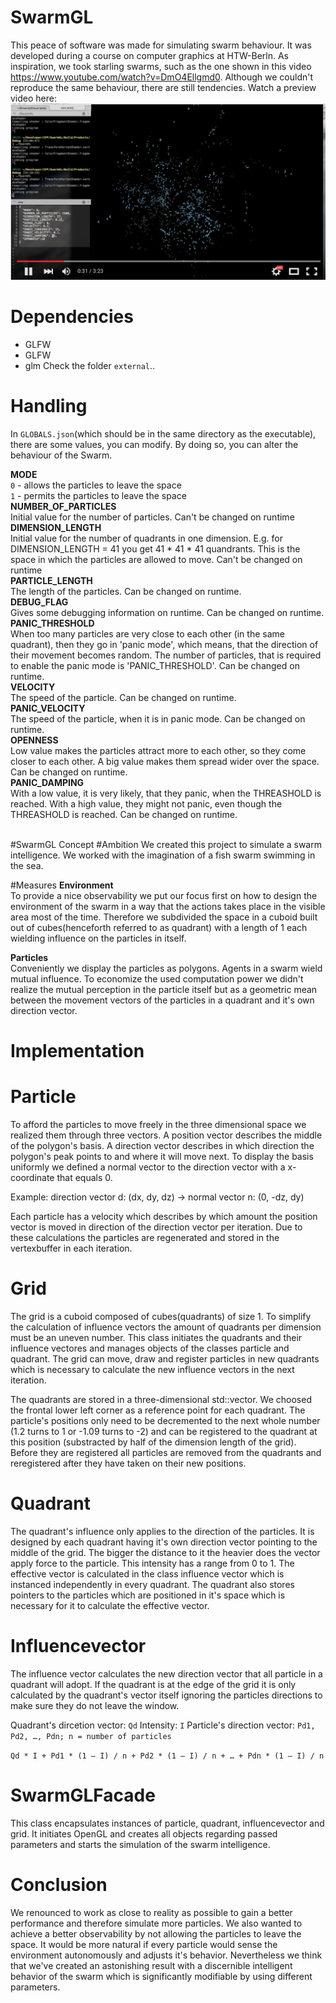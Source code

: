 SwarmGL
=======
This peace of software was made for simulating swarm behaviour. It was developed during a course on computer graphics at HTW-Berln. As inspiration, we took starling swarms, such as the one shown in this video https://www.youtube.com/watch?v=DmO4Ellgmd0. Although we couldn't reproduce the same behaviour, there are still tendencies. Watch a preview video here: 
[![IMAGE ALT TEXT HERE](https://github.com/pascalweiss/pics/blob/master/swarmGL_youtube.png?raw=true)](http://www.youtube.com/watch?v=zNO624A_PSo)

# Dependencies 
- GLFW
- GLFW
- glm
Check the folder `external`..

# Handling
In `GLOBALS.json`(which should be in the same directory as the executable), there are some values, you can modify. By doing so, you can alter the behaviour of the Swarm.<br>

**MODE** <br>
`0` - allows the particles to leave the space<br>
`1` - permits the particles to leave the space<br>
**NUMBER_OF_PARTICLES** <br>
Initial value for the number of particles. Can't be changed on runtime<br>
**DIMENSION_LENGTH** <br>
Initial value for the number of quadrants in one dimension. E.g. for DIMENSION_LENGTH = 41 you get 41 * 41 * 41 quandrants. This is the space in which the particles are allowed to move. Can't be changed on runtime <br>
**PARTICLE_LENGTH**<br>
The length of the particles. Can be changed on runtime.<br>
**DEBUG_FLAG**<br>
Gives some debugging information on runtime. Can be changed on runtime.<br>
**PANIC_THRESHOLD**<br>
When too many particles are very close to each other (in the same quadrant), then they go in 'panic mode', which means, that the direction of their movement becomes random. The number of particles, that is required to enable the panic mode is 'PANIC_THRESHOLD'. Can be changed on runtime.<br>
**VELOCITY**<br>
The speed of the particle. Can be changed on runtime.<br>
**PANIC_VELOCITY**<br>
The speed of the particle, when it is in panic mode. Can be changed on runtime.<br>
**OPENNESS**<br>
Low value makes the particles attract more to each other, so they come closer to each other. A big value makes them spread wider over the space. Can be changed on runtime.<br>
**PANIC_DAMPING**<br>
With a low value, it is very likely, that they panic, when the THREASHOLD is reached. With a high value, they might not panic, even though the THREASHOLD is reached. Can be changed on runtime.<br>

<br>
#SwarmGL Concept
#Ambition
We created this project to simulate a swarm intelligence. We worked with the imagination of a fish swarm swimming in the sea. 

#Measures
**Environment**<br>
To provide a nice observability we put our focus first on how to design the environment of the swarm in a way that the actions takes place in the visible area most of the time. 
Therefore we subdivided the space in a cuboid built out of cubes(henceforth referred to as quadrant) with a length of 1 each wielding influence on the particles in itself.

**Particles**<br>
Conveniently we display the particles as polygons. Agents in a swarm wield mutual influence. To economize the used computation power we didn't realize the mutual perception in the particle itself but as a geometric mean between the movement vectors of the particles in a quadrant and it's own direction vector.

# Implementation

# Particle
To afford the particles to move freely in the three dimensional space we realized them through three vectors. A position vector describes the middle of the polygon's basis.
A direction vector describes in which direction the polygon's peak points to and where it will move next.
To display the basis uniformly we defined a normal vector to the direction vector with a x-coordinate that equals 0.

Example: direction vector d: (dx, dy, dz) → normal vector n: (0, -dz, dy)

Each particle has a velocity which describes by which amount the position vector is moved in direction of the direction vector per iteration.
Due to these calculations the particles are regenerated and stored in the vertexbuffer in each iteration.

# Grid
The grid is a cuboid composed of cubes(quadrants) of size 1. To simplify the calculation of influence vectors the amount of quadrants per dimension must be an uneven number.
This class initiates the quadrants and their influence vectores and manages objects of the classes particle and quadrant.
The grid can move, draw and register particles in new quadrants which is necessary to calculate the new influence vectors in the next iteration.


The quadrants are stored in a three-dimensional std::vector. We choosed the frontal lower left corner as a reference point for each quadrant. The particle's positions only need to be decremented to the next whole number (1.2 turns to 1 or -1.09 turns to -2) and can be registered to the quadrant at this position (substracted by half of the dimension length of the grid). Before they are registered all particles are removed from the quadrants and reregistered after they have taken on their new positions.


# Quadrant
The quadrant's influence only applies to the direction of the particles. It is designed by each quadrant having it's own direction vector pointing to the middle of the grid. The bigger the distance to it the heavier does the vector apply force to the particle. This intensity has a range from 0 to 1.
The effective vector is calculated in the class influence vector which is instanced independently in every quadrant.
The quadrant also stores pointers to the particles which are positioned in it's space which is necessary for it to calculate the effective vector.


# Influencevector
The influence vector calculates the new direction vector that all particle in a quadrant will adopt. If the quadrant is at the edge of the grid it is only calculated by the quadrant's vector itself ignoring the particles directions to make sure they do not leave the window.

Quadrant's dircetion vector: `Qd`
Intensity: `I`
Particle's direction vector: `Pd1, Pd2, …, Pdn; n = number of particles`

`Qd * I + Pd1 * (1 – I) / n + Pd2 * (1 – I) / n + … + Pdn * (1 – I) / n`

# SwarmGLFacade
This class encapsulates instances of particle, quadrant, influencevector and grid. It initiates OpenGL and creates all objects regarding passed parameters and starts the simulation of the swarm intelligence.

# Conclusion
We renounced to work as close to reality as possible to gain a better performance and therefore simulate more particles. We also wanted to achieve a better observability by not allowing the particles to leave the space. 
It would be more natural if every particle would sense the environment autonomously and adjusts it's behavior.
Nevertheless we think that we've created an astonishing result with a discernible intelligent behavior of the swarm which is significantly modifiable by using different parameters.

 
 


